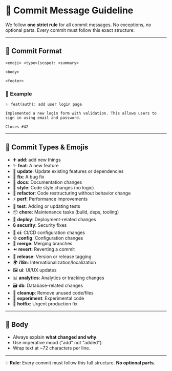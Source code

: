 # 📜 Commit Message Guideline

We follow **one strict rule** for all commit messages. No exceptions, no optional parts. Every commit must follow this exact structure:

---

## 📌 Commit Format

```
<emoji> <type>(scope): <summary>

<body>

<footer>
```

### 📝 Example

```
✨ feat(auth): add user login page

Implemented a new login form with validation. This allows users to
sign in using email and password.

Closes #42
```

---

## 🎯 Commit Types & Emojis

* ➕ **add**: add new things
* ✨ **feat**: A new feature
* 🔄 **update**: Update existing features or dependencies
* 🐛 **fix**: A bug fix
* 📖 **docs**: Documentation changes
* 🎨 **style**: Code style changes (no logic)
* 🔨 **refactor**: Code restructuring without behavior change
* ⚡ **perf**: Performance improvements
* 🧪 **test**: Adding or updating tests
* 📦 **chore**: Maintenance tasks (build, deps, tooling)
* 🚀 **deploy**: Deployment-related changes
* 🔒 **security**: Security fixes
* 🤖 **ci**: CI/CD configuration changes
* ⚙️ **config**: Configuration changes
* 🔀 **merge**: Merging branches
* ⏪ **revert**: Reverting a commit
* 🔖 **release**: Version or release tagging
* 🌍 **i18n**: Internationalization/localization
* 🖼️ **ui**: UI/UX updates
* 📊 **analytics**: Analytics or tracking changes
* 🗃️ **db**: Database-related changes
* 🧹 **cleanup**: Remove unused code/files
* 🔬 **experiment**: Experimental code
* 🚨 **hotfix**: Urgent production fix

---

## 📂 Body

* Always explain **what changed and why**.
* Use imperative mood ("add" not "added").
* Wrap text at \~72 characters per line.

---

💡 **Rule:** Every commit must follow this full structure. **No optional parts.**
